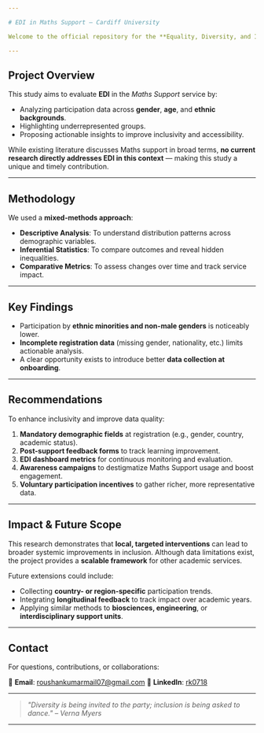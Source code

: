 ```yaml
---

# EDI in Maths Support – Cardiff University

Welcome to the official repository for the **Equality, Diversity, and Inclusion (EDI)** research project conducted in collaboration with the **School of Mathematics at Cardiff University**. This project investigates how EDI is reflected within the *Maths Support* services, with a focus on identifying gaps and proposing data-driven improvements.

---
```


## Project Overview

This study aims to evaluate **EDI** in the *Maths Support* service by:

* Analyzing participation data across **gender**, **age**, and **ethnic backgrounds**.
* Highlighting underrepresented groups.
* Proposing actionable insights to improve inclusivity and accessibility.

While existing literature discusses Maths support in broad terms, **no current research directly addresses EDI in this context** — making this study a unique and timely contribution.

---

## Methodology

We used a **mixed-methods approach**:

* **Descriptive Analysis**: To understand distribution patterns across demographic variables.
* **Inferential Statistics**: To compare outcomes and reveal hidden inequalities.
* **Comparative Metrics**: To assess changes over time and track service impact.

---

## Key Findings

* Participation by **ethnic minorities and non-male genders** is noticeably lower.
* **Incomplete registration data** (missing gender, nationality, etc.) limits actionable analysis.
* A clear opportunity exists to introduce better **data collection at onboarding**.

---

## Recommendations

To enhance inclusivity and improve data quality:

1. **Mandatory demographic fields** at registration (e.g., gender, country, academic status).
2. **Post-support feedback forms** to track learning improvement.
3. **EDI dashboard metrics** for continuous monitoring and evaluation.
4. **Awareness campaigns** to destigmatize Maths Support usage and boost engagement.
5. **Voluntary participation incentives** to gather richer, more representative data.

---

## Impact & Future Scope

This research demonstrates that **local, targeted interventions** can lead to broader systemic improvements in inclusion. Although data limitations exist, the project provides a **scalable framework** for other academic services.

Future extensions could include:

* Collecting **country- or region-specific** participation trends.
* Integrating **longitudinal feedback** to track impact over academic years.
* Applying similar methods to **biosciences, engineering**, or **interdisciplinary support units**.

---

## Contact

For questions, contributions, or collaborations:

📧 **Email**: [roushankumarmail07@gmail.com](mailto:roushankumarmail07@gmail.com)
🔗 **LinkedIn**: [rk0718](https://www.linkedin.com/in/rk0718)

---

> *"Diversity is being invited to the party; inclusion is being asked to dance." – Verna Myers*

---


